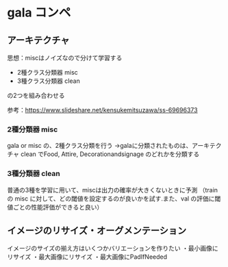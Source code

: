 # gala コンペ

## アーキテクチャ
思想：miscはノイズなので分けて学習する

- 2種クラス分類器 misc
- 3種クラス分類器 clean

の2つを組み合わせる

参考：https://www.slideshare.net/kensukemitsuzawa/ss-69696373

### 2種分類器 misc
gala or misc の、2種クラス分類を行う
→galaに分類されたものは、アーキテクチャ clean でFood, Attire, Decorationandsignage のどれかを分類する

### 3種分類器 clean
普通の3種を学習に用いて、miscは出力の確率が大きくないときに予測
（train の misc に対して、どの閾値を設定するのが良いかを試す.また、val の評価に閾値ごとの性能評価ができると良い）


## イメージのリサイズ・オーグメンテーション
イメージのサイズの揃え方はいくつかバリエーションを作りたい
・最小画像にリサイズ
・最大画像にリサイズ
・最大画像にPadIfNeeded
